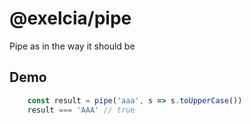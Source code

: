 
# @exelcia/pipe

Pipe as in the way it should be

## Demo

```typescript
    const result = pipe('aaa', s => s.toUpperCase())
    result === 'AAA' // true
```
